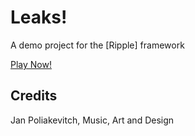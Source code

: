 # Leaks!

A demo project for the [Ripple] framework

[Play Now!](https://dl.dropboxusercontent.com/u/40178155/leaks.jar)

## Credits

Jan Poliakevitch, Music, Art and Design
